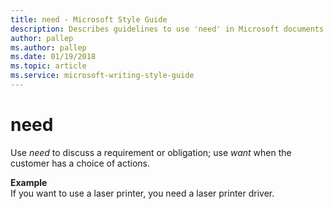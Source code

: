 ```yaml
---
title: need - Microsoft Style Guide
description: Describes guidelines to use 'need' in Microsoft documents and provides multiple examples.
author: pallep
ms.author: pallep
ms.date: 01/19/2018
ms.topic: article
ms.service: microsoft-writing-style-guide
---
```


# need

Use *need* to discuss a requirement or obligation; use *want* when the customer has a choice of actions.

**Example**  
If you want to use a laser printer, you need a laser printer driver.
